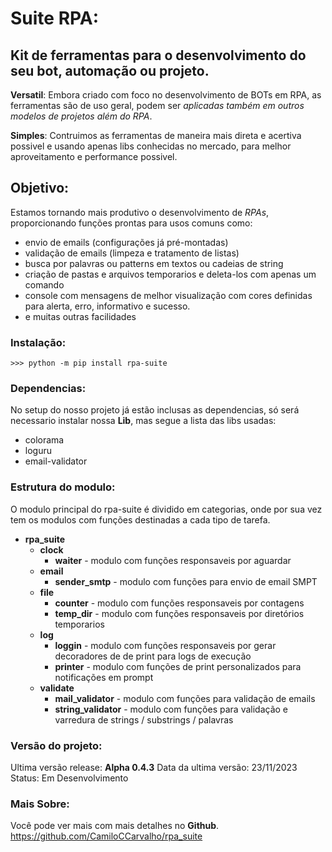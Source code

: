 # Suite RPA: 

## Kit de ferramentas para o desenvolvimento do seu bot, automação ou projeto.

**Versatil**: Embora criado com foco no desenvolvimento de BOTs em RPA, as ferramentas são de uso geral, podem ser *aplicadas também em outros modelos de projetos além do RPA*.

**Simples**: Contruimos as ferramentas de maneira mais direta e acertiva possivel e usando apenas libs conhecidas no mercado, para melhor aproveitamento e performance possivel.

## Objetivo:

Estamos tornando mais produtivo o desenvolvimento de *RPAs*, proporcionando funções prontas para usos comuns como:

- envio de emails (configurações já pré-montadas)
- validação de emails (limpeza e tratamento de listas)
- busca por palavras ou patterns em textos ou cadeias de string
- criação de pastas e arquivos temporarios e deleta-los com apenas um comando
- console com mensagens de melhor visualização com cores definidas para alerta, erro, informativo e sucesso.
- e muitas outras facilidades

### Instalação:
    >>> python -m pip install rpa-suite

### Dependencias:
No setup do nosso projeto já estão inclusas as dependencias, só será necessario instalar nossa **Lib**, mas segue a lista das libs usadas:
- colorama
- loguru
- email-validator
  
### Estrutura do modulo:
O modulo principal do rpa-suite é dividido em categorias, onde por sua vez tem os modulos com funções destinadas a cada tipo de tarefa.
- **rpa_suite**
    - **clock**
        - **waiter** - modulo com funções responsaveis por aguardar
    - **email**
        - **sender_smtp** - modulo com funções para envio de email SMPT 
    - **file**
        - **counter** - modulo com funções responsaveis por contagens
        - **temp_dir** - modulo com funções responsaveis por diretórios temporarios
    - **log**
        - **loggin** - modulo com funções responsaveis por gerar decoradores de de print para logs de execução
        - **printer** - modulo com funções de print personalizados para notificações em prompt
    - **validate**
        - **mail_validator** - modulo com funções para validação de emails
        - **string_validator** - modulo com funções para validação e varredura de strings / substrings / palavras

### Versão do projeto:
Ultima versão release: **Alpha 0.4.3**
Data da ultima versão: 23/11/2023
Status: Em Desenvolvimento

### Mais Sobre:

Você pode ver mais com mais detalhes no **Github**.
https://github.com/CamiloCCarvalho/rpa_suite
